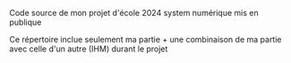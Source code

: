 Code source de mon projet d'école 2024 system numérique mis en publique

Ce répertoire inclue seulement ma partie + une combinaison de ma partie avec celle d'un autre (IHM) durant le projet
